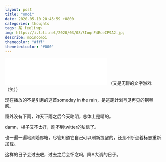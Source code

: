 ```yaml
---
layout: post
title: "omoi"
date: 2020-05-10 20:45:59 +0800
categories: thoughts
tags: 某 feelings
img: https://i.loli.net/2020/03/08/8IoqnF4EceCP9A2.jpg
describe: moinoomoi
themecolor: "#fff"
themetextcolor: "#000"
---
```


<iframe frameborder="no" border="0" marginwidth="0" marginheight="0" width=330 height=86 src="//music.163.com/outchain/player?type=2&id=29836456&auto=0&height=66"></iframe>
（又是无聊的文字游戏（笑））

现在播放的不是引用的这首someday in the rain，是逃跑计划再见再见的钢琴版。



窗外没有下雨，昨天下雨之后今天略阴，总体上是晴的。



damn，梯子又不太好，刷不到twitter的私信了。

也一遍一遍地刷着邮箱，尽管知道它自己可以刷新提醒的，还是不断点着标志重新加载。



这样的日子会过去吧，过去之后会怀念吗，降A大调的日子。